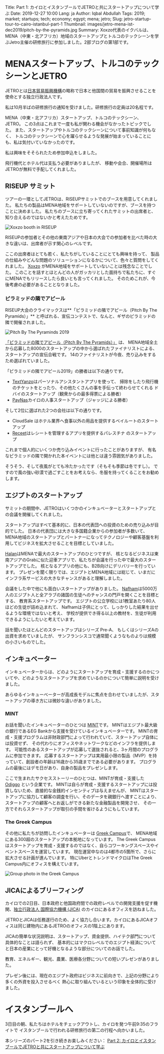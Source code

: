 Title: Part 1: カイロとイスタンブールでJETROと共にスタートアップについて学ぶ
Date: 2019-12-27 10:00
Lang: ja
Author: Iqbal Abdullah
Tags: 2019; market; startups; tech; economy; egypt; mena; jetro;
Slug: jetro-startup-tour-to-cairo-istanbul-part-1
Thumbnail: images/jetro-mena-ist-dec2019/pitch-by-the-pyramids.jpg
Summary: Xoxzo代表のイクバルは、MENA（中東・北アフリカ）地域のスタートアップとトルコのテックシーンを学ぶJetro主催の研修旅行に参加しました。2部ブログの第1部です。

# MENAスタートアップ、トルコのテックシーンとJETRO

JETROとは[日本貿易振興機構](https://www.jetro.go.jp/)の略称で日本と他国間の貿易を振興させることを使命とする独立行政法人です。

私は10月半ばの研修旅行の通知を受けました。研修旅行の定員は20名程です。

MENA（中東・北アフリカ）スタートアップ、トルコのテックシーン、JETRO。
この3点はこれまで一度も私が関わる機会がなかったトピックでした。
また、スタートアップやトルコのテックシーンについて事前知識が何もなく、
トルコのテックシーンで心を躍らせるような発展が始まっていることにも、私は気付いていなかったのです。

私は興味をそそられたため参加申込をしました。

飛行機代とホテル代は支払う必要がありましたが、
移動や会合、開催場所はJETROが無料で手配してくれました。


## RISEUP サミット

ツアーの一環としてJETROは、RISEUPサミットでのブースを用意してくれました。
私たちの製品はMENA地域をサポートしていないのですが、ブースを持つことに決めました。
私たちのブースに立ち寄ってくれたサミットの出席者と、知り合えるのではないかと考えたためです。

![Xoxzo booth in RISEUP](/images/jetro-mena-ist-dec2019/riseupsummit-booth.jpg)

RISEUPの参加者とその他の東南アジアや日本の大会での参加者を比べた時の大きな違いは、出席者が示す関心のレベルです。

ここの出席者はとても若く、私たちがしていることにとても興味を持って、
製品の仕組みやどんな問題のソリューションになるかについて、色々と質問をしてくれました。
[Xoxzo](https://www.xoxzo.com/ja/) がMENA地域をサポートしていないことは残念なことでした。
このことを話すとほとんどの人がガッカリとした面持ちで私たちに、すぐにMENAでもリリースしたら良いとも言ってくれました。
そのためこれが、今後考慮の必要があることとなりました。


### ピラミッドの隣でアピール

RISEUP大会のクライマックスは**「ピラミッドの隣でアピール（Pitch By The Pyramids）」**
と呼ばれる、宣伝コンテストで、なんと、ギザのピラミッドの隣で開催されました。

![Pitch By The Pyraminds 2019](/images/jetro-mena-ist-dec2019/pitch-by-the-pyramids.jpg)

[「ピラミッドの隣でアピール（Pitch By The Pyramids）」](https://riseup.co/pitchbythepyramids/) は、
MENA地域全土から応募した8000のスタートアップの中から選ばれたファイナリストによる、スタートアップの宣伝合戦です。
14のファイナリストが今夜、売り込みをするため選ばれていました。

「ピラミッドの隣でアピール2019」の勝者は以下の通りです。

- [TextYanzo](https://www.textyanzo.com/)はパーソナルアシスタントアプリを使って、
掃除をしたり飛行機のチケットをとったり、その他たくさんの事を手伝って終わらせてくれる
ドバイのスタートアップ（観衆からの最多得票による勝者）
- [PayNas](https://www.paynas.com/)カイロの人事スタートアップ（ジャッジによる勝者）

そして2位に選ばれた2つの会社は以下の通りです。

- CloudSale はホテル業界へ食事以外の用品を提供するベイルートのスタートアップ
- [Receet](https://getreceet.com/)はレシートを管理するアプリを提供するパレスチナ のスタートアップ

これまで個人的にいくつか売り込みイベントに行ったことがありますが、
有名なピラミッドの隣で開かれた本イベントには他とは違う雰囲気がありました。

そうそう、そして夜風がとても冷たかったです（そもそも季節は冬ですし）。
ですので風の強い砂漠で過ごすことをお考えなら、冬服を持ってくることをお勧めします。


## エジプトのスタートアップ

サミットの期間中、JETROはいくつかのインキュベーターとスタートアップとの会議を開催してくれました。

スタートアップはすべて基本的に、日本の代表団への投資のための売り込みが目的でした。
日本の代表団には大きな多国籍企業からの参加者が多数いて、
MENA地域のスタートアップとパートナーになってテクノロジーや顧客基盤を利用してビジネスを拡大させることを目標としていました。

[Halan](https://www.halan.com/)はMENAで最大のスタートアップのひとつですが、
核となるビジネスは東南アジアのGrabに似た迎車アプリで、私たちが会議を行った中で最大のスタートアップでした。
核となるアプリの他にも、B2B向けにデリバリーを行っています。
プレゼンを聞く限りでは、エジプトとMENA地域には総じて、いまだにインフラ系サービスの大きなチャンスがあると理解しました。

会議をした中で他にも面白いスタートアップがありました。
[Nafham](https://www.nafham.com/)は5000万人のエジプト人と全アラブの諸国の生徒へのチャンスの門戸を開くことを目標とする、
教育系スタートアップです。
エジプトの公立学校には1教室あたり80人ほどの生徒が詰め込まれて、
Nafhamは子供にとって、しっかりした結果を出せるような環境ではないと考え、
学校が提供でき得る以上の教材を、生徒が利用できるようにしたいと考えています。

話を聞いたほとんどのスタートアップはシリーズ Pre-A、
もしくはシリーズAの出資を求めていましたが、
サンフランシスコで通常聞くようなものよりは規模の小さいものでした。

## インキュベーター

インキュベーターからは、どのようにスタートアップを育成・支援するのかについてや、どのようなスタートアップを求めているのかについて簡単に説明を受けました。

あらゆるインキューベーターが高成長モデルに焦点を合わせていましたが、スタートアップの導き方には微妙な違いがありました。


### MINT

お話を聞いたインキュベーターのひとつは [MINT](https://mint.eg-bank.com/Home/Incubator/Incubator)です。
MINTはエジプト最大級の銀行であるEG Bankから支援を受けているインキュベーターです。
MINTの育成・支援プログラムは非財政部門によって行われていて、スタートアップ自体には投資せず、
その代わりにオフィスやネットワークなどのインフラを提供します。
可能性のあるスタートアップが応募して選抜されると、3ヶ月間のプログラムに参加できます。
応募するスタートアップは実用最小限の製品（MVP）を持っていて、創設者の年齢は16歳から35歳までである必要があります。
プログラムの最後にはデモ日があり、自身の製品をプレゼンします。

ここで生まれたサクセスストーリーのひとつは、MINTが育成・支援した [Odiggo](https://www.odiggo.com.eg/en)
という企業です。
MINTは自らが育成・支援するスタートアップには投資しないため、直接的な金銭的インセンティブは与えませんが、
MINTはスタートアップに協力して顧客の調査を行い、そのデータを親銀行へ渡すことにより、
スタートアップの顧客へとお返しができる新たな金融製品を開発させ、
その一方でそれらスタートアップが取引の手間を省けるようにもしています。


### The Greek Campus

その他に私たちが訪問したインキュベーターは [Greek Campus](https://thegreekcampus.com/#home)で、
MENA地域にある300超のスタートアップの本拠地になっています。
The Greek Campusはスタートアップを育成・支援するのではなく、自らコワーキングスペースやイベントスペースを運営しています。
現在運営中なのは4都市の5箇所で、さらに拡大させる計画が進んでいます。
特にUberとトレンドマイクロはThe Greek Campus内にオフィスを構えています。

![Group photo in the Greek Campus](/images/jetro-mena-ist-dec2019/greek-campus-group-photo.jpg)


## JICAによるブリーフィング

カイロでの2日目、日本政府と他国政府間での政府レベルでの開発支援を促す機関、[独立行政法人 国際協力機構 (JICA)](https://www.jica.go.jp/index.html) のカイロにあるオフィスを訪ねました。

JETROとJICAは任務遂行のため、よく協力し合います。カイロにあるJICAオフィスは同じ建物内にあるJETROのオフィスの1階上にあります。

JICAの簡単な状況説明は、スタートアップ、資金提供、ハイテク部門について具体的なことは語られず、
基本的にはマクロレベルでのエジプト経済についてと日本の産業にとって好機となるような部分についてのお話でした。

教育、エネルギー、観光、農業、医療各分野についての短いプレゼンがありました。

プレゼン後には、現在のエジプト政府はビジネスに前向きで、上記の分野により多くの外資を投入させるべく
熱心に取り組んでいるという印象を全体的に受けました。


# イスタンブールへ
3日目の朝、私たちはホテルをチェックアウトし、カイロを発つ午前9:35のフライトで
イスタンブールで行われる研修旅行の第二の行程へ向かいました。

本シリーズのパート2を引き続きお楽しみください： [Part 2: カイロとイスタンブールでJETROと共にスタートアップについて学ぶ]({filename}/Business/jetro-mena-istanbul-dec-2019-part-2-ja.md)
